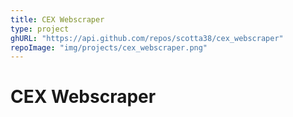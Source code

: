 ```yaml
---
title: CEX Webscraper
type: project
ghURL: "https://api.github.com/repos/scotta38/cex_webscraper"
repoImage: "img/projects/cex_webscraper.png"
---
```

# CEX Webscraper